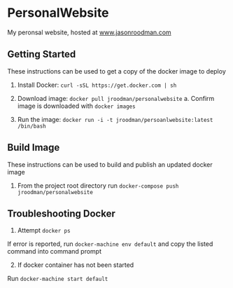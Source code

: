# PersonalWebsite

My peronsal website, hosted at www.jasonroodman.com

## Getting Started

These instructions can be used to get a copy of the docker image
to deploy

1. Install Docker: `curl -sSL https://get.docker.com | sh`

2. Download image: `docker pull jroodman/personalwebsite`
	a. Confirm image is downloaded with `docker images`

3. Run the image: `docker run -i -t jroodman/persoanlwebsite:latest /bin/bash`

## Build Image

These instructions can be used to build and publish an updated docker image

1. From the project root directory run `docker-compose push jroodman/personalwebsite`

## Troubleshooting Docker

1. Attempt `docker ps`

If error is reported, run `docker-machine env default` and copy the listed command into command prompt

2. If docker container has not been started

Run `docker-machine start default`
